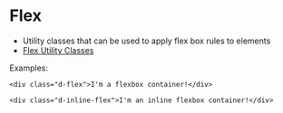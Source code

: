 # Flex

* Utility classes that can be used to apply flex box rules to elements
* [Flex Utility Classes](https://getbootstrap.com/docs/4.5/utilities/flex/)

Examples:
```
<div class="d-flex">I'm a flexbox container!</div>

<div class="d-inline-flex">I'm an inline flexbox container!</div>
```